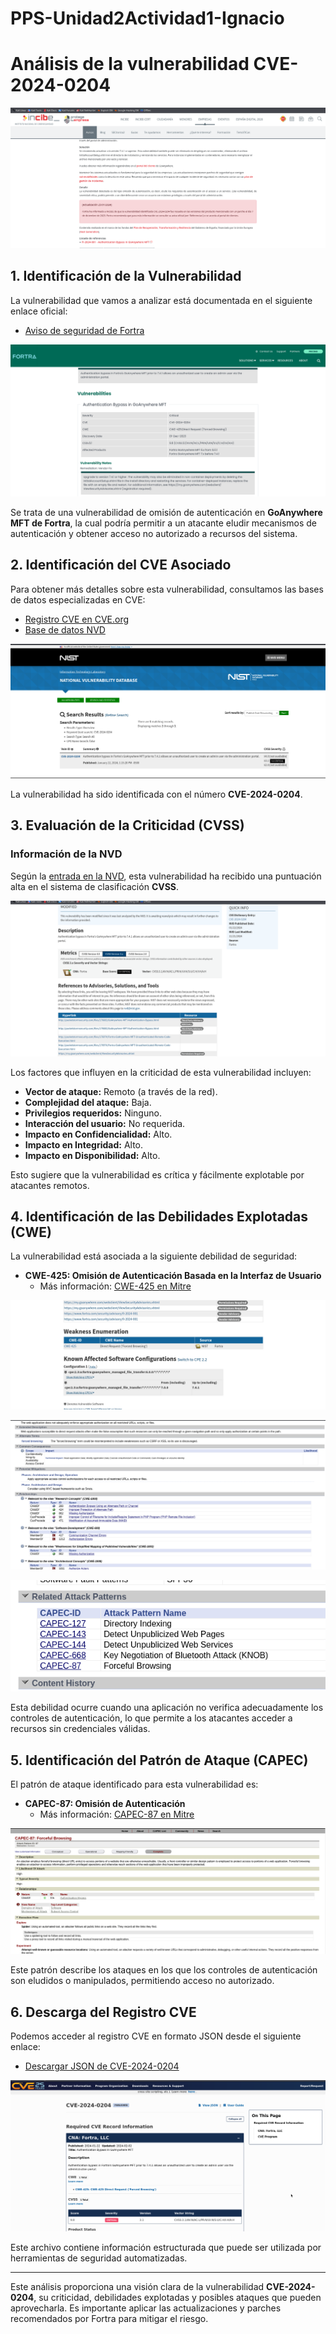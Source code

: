 # PPS-Unidad2Actividad1-Ignacio

# Análisis de la vulnerabilidad CVE-2024-0204

![](Images/20.png)

## 1. Identificación de la Vulnerabilidad

La vulnerabilidad que vamos a analizar está documentada en el siguiente enlace oficial:

- [Aviso de seguridad de Fortra](https://www.fortra.com/security/advisories/product-security/fi-2024-001)

 ![Aviso de seguridad de Fortra](Images/21.png)

Se trata de una vulnerabilidad de omisión de autenticación en **GoAnywhere MFT de Fortra**, la cual podría permitir a un atacante eludir mecanismos de autenticación y obtener acceso no autorizado a recursos del sistema.

## 2. Identificación del CVE Asociado

Para obtener más detalles sobre esta vulnerabilidad, consultamos las bases de datos especializadas en CVE:

- [Registro CVE en CVE.org](https://www.cve.org/CVERecord?id=CVE-2024-0204)
- [Base de datos NVD](https://nvd.nist.gov/vuln/detail/CVE-2024-0204)

![](Images/22.png)

La vulnerabilidad ha sido identificada con el número **CVE-2024-0204**.

## 3. Evaluación de la Criticidad (CVSS)

### Información de la NVD

Según la [entrada en la NVD](https://nvd.nist.gov/vuln/detail/CVE-2024-0204), esta vulnerabilidad ha recibido una puntuación alta en el sistema de clasificación **CVSS**. 

![](Images/23.png)

Los factores que influyen en la criticidad de esta vulnerabilidad incluyen:

- **Vector de ataque:** Remoto (a través de la red).
- **Complejidad del ataque:** Baja.
- **Privilegios requeridos:** Ninguno.
- **Interacción del usuario:** No requerida.
- **Impacto en Confidencialidad:** Alto.
- **Impacto en Integridad:** Alto.
- **Impacto en Disponibilidad:** Alto.

Esto sugiere que la vulnerabilidad es crítica y fácilmente explotable por atacantes remotos.

## 4. Identificación de las Debilidades Explotadas (CWE)

La vulnerabilidad está asociada a la siguiente debilidad de seguridad:

- **CWE-425: Omisión de Autenticación Basada en la Interfaz de Usuario**
  - Más información: [CWE-425 en Mitre](https://cwe.mitre.org/data/definitions/425.html)

![](Images/24.png)

![](Images/25.png)

![](Images/26.png)
  
Esta debilidad ocurre cuando una aplicación no verifica adecuadamente los controles de autenticación, lo que permite a los atacantes acceder a recursos sin credenciales válidas.

## 5. Identificación del Patrón de Ataque (CAPEC)

El patrón de ataque identificado para esta vulnerabilidad es:

- **CAPEC-87: Omisión de Autenticación**
  - Más información: [CAPEC-87 en Mitre](https://capec.mitre.org/data/definitions/87.html)

![](Images/29.png)
  
Este patrón describe los ataques en los que los controles de autenticación son eludidos o manipulados, permitiendo acceso no autorizado.

## 6. Descarga del Registro CVE

Podemos acceder al registro CVE en formato JSON desde el siguiente enlace:

- [Descargar JSON de CVE-2024-0204](https://www.cve.org/CVERecord?id=CVE-2024-0204)

![](Images/28.png)

Este archivo contiene información estructurada que puede ser utilizada por herramientas de seguridad automatizadas.

---

Este análisis proporciona una visión clara de la vulnerabilidad **CVE-2024-0204**, su criticidad, debilidades explotadas y posibles ataques que pueden aprovecharla. Es importante aplicar las actualizaciones y parches recomendados por Fortra para mitigar el riesgo.

